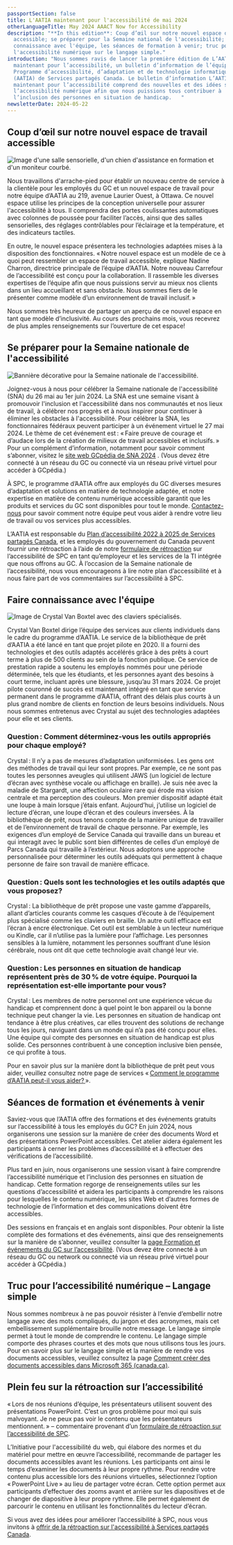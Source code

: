 ```yaml
---
passportSection: false
title: L'AATIA maintenant pour l'accessibilité de mai 2024
otherLanguageTitle: May 2024 AAACT Now for Accessibility
description: "**In this edition**: Coup d’œil sur notre nouvel espace de travail
  accessible; se préparer pour la Semaine national de l'accessibilité; faire
  connaissance avec l'équipe, les séances de formation à venir; truc pour
  l'accessibilité numérique sur le langage simple."
introduction: "Nous sommes ravis de lancer la première édition de L’AATIA
  maintenant pour l’accessibilité, un bulletin d’information de l’équipe du
  Programme d’accessibilité, d’adaptation et de technologie informatique adaptée
  (AATIA) de Services partagés Canada. Le bulletin d’information L’AATIA
  maintenant pour l’accessibilité comprend des nouvelles et des idées sur
  l’accessibilité numérique afin que nous puissions tous contribuer à
  l’inclusion des personnes en situation de handicap.   "
newsletterDate: 2024-05-22
---
```

## Coup d’œil sur notre nouvel espace de travail accessible 

![Image d'une salle sensorielle, d'un chien d'assistance en formation et d'un moniteur courbé.](/docs/aaact-s-accessible-workspace.png)

Nous travaillons d'arrache-pied pour établir un nouveau centre de service à la clientèle pour les employés du GC et un nouvel espace de travail pour notre équipe d’AATIA au 219, avenue Laurier Ouest, à Ottawa. Ce nouvel espace utilise les principes de la conception universelle pour assurer l'accessibilité à tous. Il comprendra des portes coulissantes automatiques avec colonnes de poussée pour faciliter l’accès, ainsi que des salles sensorielles, des réglages contrôlables pour l’éclairage et la température, et des indicateurs tactiles.  

En outre, le nouvel espace présentera les technologies adaptées mises à la disposition des fonctionnaires. « Notre nouvel espace est un modèle de ce à quoi peut ressembler un espace de travail accessible, explique Nadine Charron, directrice principale de l’équipe d’AATIA. Notre nouveau Carrefour de l’accessibilité est conçu pour la collaboration. Il rassemble les diverses expertises de l’équipe afin que nous puissions servir au mieux nos clients dans un lieu accueillant et sans obstacle. Nous sommes fiers de le présenter comme modèle d’un environnement de travail inclusif. »  

Nous sommes très heureux de partager un aperçu de ce nouvel espace en tant que modèle d’inclusivité. Au cours des prochains mois, vous recevrez de plus amples renseignements sur l’ouverture de cet espace! 

## Se préparer pour la Semaine nationale de l'accessibilité

![Bannière décorative pour la Semaine nationale de l'accessibilité.](/docs/naaw-2024.jpg)

Joignez-vous à nous pour célébrer la Semaine nationale de l'accessibilité (SNA) du 26 mai au 1er juin 2024. La SNA est une semaine visant à promouvoir l'inclusion et l'accessibilité dans nos communautés et nos lieux de travail, à célébrer nos progrès et à nous inspirer pour continuer à éliminer les obstacles à l'accessibilité. Pour célébrer la SNA, les fonctionnaires fédéraux peuvent participer à un événement virtuel le 27 mai 2024. Le thème de cet événement est : « Faire preuve de courage et d’audace lors de la création de milieux de travail accessibles et inclusifs. » Pour un complément d’information, notamment pour savoir comment s’abonner, visitez le [site web GCpédia de SNA 2024](https://www.gcpedia.gc.ca/wiki/National_AccessAbility_Week_2024/_Semaine_nationale_de_l%E2%80%99accessibilit%C3%A9_2024?setlang=fr&uselang=fr) . (Vous devez être connecté à un réseau du GC ou connecté via un réseau privé virtuel pour accéder à GCpédia.) 

À SPC, le programme d’AATIA offre aux employés du GC diverses mesures d’adaptation et solutions en matière de technologie adaptée, et notre expertise en matière de contenu numérique accessible garantit que les produits et services du GC sont disponibles pour tout le monde. [Contactez-nous](aaact-aatia@ssc-spc.gc.ca) pour savoir comment notre équipe peut vous aider à rendre votre lieu de travail ou vos services plus accessibles. 

L’AATIA est responsable du [Plan d’accessibilité 2022 à 2025 de Services partagés Canada](https://www.canada.ca/fr/services-partages/organisation/publications/plan-accessibilite-2022-2025-services-partages-canada.html), et les employés du gouvernement du Canada peuvent fournir une rétroaction à l’aide de notre [formulaire de rétroaction](https://www.canada.ca/fr/services-partages/organisation/accessibilite/retroaction-accessibilite.html) sur l’accessibilité de SPC en tant qu’employeur et les services de la TI intégrée que nous offrons au GC. À l’occasion de la Semaine nationale de l’accessibilité, nous vous encourageons à lire notre plan d’accessibilité et à nous faire part de vos commentaires sur l’accessibilité à SPC.

## Faire connaissance avec l'équipe

![Image de Crystal Van Boxtel avec des claviers spécialisés.](/docs/crystal.png)

Crystal Van Boxtel dirige l’équipe des services aux clients individuels dans le cadre du programme d’AATIA. Le service de la bibliothèque de prêt d’AATIA a été lancé en tant que projet pilote en 2020. Il a fourni des technologies et des outils adaptés accélérés grâce à des prêts à court terme à plus de 500 clients au sein de la fonction publique. Ce service de prestation rapide a soutenu les employés nommés pour une période déterminée, tels que les étudiants, et les personnes ayant des besoins à court terme, incluant après une blessure, jusqu’au 31 mars 2024. Ce projet pilote couronné de succès est maintenant intégré en tant que service permanent dans le programme d’AATIA, offrant des délais plus courts à un plus grand nombre de clients en fonction de leurs besoins individuels. Nous nous sommes entretenus avec Crystal au sujet des technologies adaptées pour elle et ses clients.  

### Question : Comment déterminez-vous les outils appropriés pour chaque employé?  

Crystal : Il n’y a pas de mesures d’adaptation uniformisées. Les gens ont des méthodes de travail qui leur sont propres. Par exemple, ce ne sont pas toutes les personnes aveugles qui utilisent JAWS (un logiciel de lecture d’écran avec synthèse vocale ou affichage en braille). Je suis née avec la maladie de Stargardt, une affection oculaire rare qui érode ma vision centrale et ma perception des couleurs. Mon premier dispositif adapté était une loupe à main lorsque j’étais enfant. Aujourd’hui, j’utilise un logiciel de lecture d’écran, une loupe d’écran et des couleurs inversées. À la bibliothèque de prêt, nous tenons compte de la manière unique de travailler et de l’environnement de travail de chaque personne. Par exemple, les exigences d’un employé de Service Canada qui travaille dans un bureau et qui interagit avec le public sont bien différentes de celles d’un employé de Parcs Canada qui travaille à l’extérieur. Nous adoptons une approche personnalisée pour déterminer les outils adéquats qui permettent à chaque personne de faire son travail de manière efficace.  

### Question : Quels sont les technologies et les outils adaptés que vous proposez? 

Crystal : La bibliothèque de prêt propose une vaste gamme d’appareils, allant d’articles courants comme les casques d’écoute à de l’équipement plus spécialisé comme les claviers en braille. Un autre outil efficace est l’écran à encre électronique. Cet outil est semblable à un lecteur numérique ou Kindle, car il n’utilise pas la lumière pour l’affichage. Les personnes sensibles à la lumière, notamment les personnes souffrant d’une lésion cérébrale, nous ont dit que cette technologie avait changé leur vie.  

### Question : Les personnes en situation de handicap représentent près de 30 % de votre équipe. Pourquoi la représentation est-elle importante pour vous?  

Crystal : Les membres de notre personnel ont une expérience vécue du handicap et comprennent donc à quel point le bon appareil ou la bonne technique peut changer la vie. Les personnes en situation de handicap ont tendance à être plus créatives, car elles trouvent des solutions de rechange tous les jours, naviguant dans un monde qui n’a pas été conçu pour elles. Une équipe qui compte des personnes en situation de handicap est plus solide. Ces personnes contribuent à une conception inclusive bien pensée, ce qui profite à tous. 

Pour en savoir plus sur la manière dont la bibliothèque de prêt peut vous aider, veuillez consultez notre page de services « [Comment le programme d’AATIA peut-il vous aider? ](https://www.canada.ca/fr/services-partages/organisation/programme-aatia/programme-aatia-peut-aider.html)».  

## Séances de formation et événements à venir  

Saviez-vous que l’AATIA offre des formations et des événements gratuits sur l’accessibilité à tous les employés du GC? En juin 2024, nous organiserons une session sur la manière de créer des documents Word et des présentations PowerPoint accessibles. Cet atelier aidera également les participants à cerner les problèmes d’accessibilité et à effectuer des vérifications de l’accessibilité. 

Plus tard en juin, nous organiserons une session visant à faire comprendre l’accessibilité numérique et l’inclusion des personnes en situation de handicap. Cette formation regorge de renseignements utiles sur les questions d’accessibilité et aidera les participants à comprendre les raisons pour lesquelles le contenu numérique, les sites Web et d’autres formes de technologie de l’information et des communications doivent être accessibles. 

Des sessions en français et en anglais sont disponibles. Pour obtenir la liste complète des formations et des événements, ainsi que des renseignements sur la manière de s’abonner, veuillez consulter la [page Formation et événements du GC sur l’accessibilité](https://www.gcpedia.gc.ca/wiki/GC_Accessibility_Training_and_Events_/_Formation_et_%C3%A9v%C3%A9nements_du_GC_sur_l%27accessibilit%C3%A9#Overview_of_accessibility_features_on_smartphones_and_adaptive_technology_in_the_workplace_.28French.29). (Vous devez être connecté à un réseau du GC ou network ou connecté via un réseau privé virtuel pour accéder à GCpédia.) 

## Truc pour l’accessibilité numérique – Langage simple 

Nous sommes nombreux à ne pas pouvoir résister à l’envie d’embellir notre langage avec des mots compliqués, du jargon et des acronymes, mais cet embellissement supplémentaire brouille notre message. Le langage simple permet à tout le monde de comprendre le contenu. Le langage simple comporte des phrases courtes et des mots que nous utilisons tous les jours. Pour en savoir plus sur le langage simple et la manière de rendre vos documents accessibles, veuillez consultez la page [Comment créer des documents accessibles dans Microsoft 365 (canada.ca)](https://a11y.canada.ca/fr/comment-creer-des-documents-accessibles-dans-microsoft-365/index.html). 

## Plein feu sur la rétroaction sur l’accessibilité  

« Lors de nos réunions d’équipe, les présentateurs utilisent souvent des présentations PowerPoint. C’est un gros problème pour moi qui suis malvoyant. Je ne peux pas voir le contenu que les présentateurs mentionnent. » – commentaire provenant d’un [formulaire de rétroaction sur l’accessibilité de SPC](https://www.canada.ca/fr/services-partages/organisation/accessibilite/processus-retroaction-accessibilite.html). 

L’Initiative pour l'accessibilité du web, qui élabore des normes et du matériel pour mettre en œuvre l’accessibilité, recommande de partager les documents accessibles avant les réunions. Les participants ont ainsi le temps d’examiner les documents à leur propre rythme. Pour rendre votre contenu plus accessible lors des réunions virtuelles, sélectionnez l’option « PowerPoint Live » au lieu de partager votre écran. Cette option permet aux participants d’effectuer des zooms avant et arrière sur les diapositives et de changer de diapositive à leur propre rythme. Elle permet également de parcourir le contenu en utilisant les fonctionnalités du lecteur d’écran.   

Si vous avez des idées pour améliorer l’accessibilité à SPC, nous vous invitons à [offrir de la rétroaction sur l'accessibilité à Services partagés Canada](https://www.canada.ca/fr/services-partages/organisation/accessibilite/retroaction-accessibilite.html).
